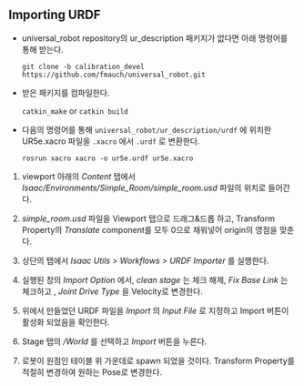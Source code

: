 
## Importing URDF

- universal_robot repository의 ur_description 패키지가 없다면 아래 명령어를 통해 받는다.
    
	`git clone -b calibration_devel https://github.com/fmauch/universal_robot.git`
   
- 받은 패키지를 컴파일한다.

    `catkin_make` or `catkin build`

- 다음의 명령어를 통해 `universal_robot/ur_description/urdf` 에 위치한 UR5e.xacro 파일을  `.xacro`  에서  `.urdf`  로 변환한다.
  
   `rosrun xacro xacro -o ur5e.urdf ur5e.xacro`

1.    viewport 아래의 _Content_ 탭에서  _Isaac/Environments/Simple_Room/simple_room.usd_ 파일의 위치로 들어간다.
    
2.  _simple_room.usd_ 파일을 Viewport 탭으로 드래그&드롭 하고, Transform Property의 _Translate_  component를 모두 0으로 채워넣어 origin의 영점을 맞춘다.
    
3.  상단의 탭에서 _Isaac Utils > Workflows > URDF Importer_ 를 실행한다.
    
4.  실행된 창의  _Import Option_  에서,  _clean stage_ 는 체크 해제,  _Fix Base Link_ 는 체크하고 , _Joint Drive Type_  을  Velocity로 변경한다.
    
5.  위에서 만들었던 URDF 파일을 _Import_  의  _Input File_ 로 지정하고 Import 버튼이 활성화 되었음을 확인한다.
    
6.  Stage 탭의 _/World_ 를 선택하고 _Import_ 버튼을 누른다.
    
7.  로봇이 원점인 테이블 위 가운데로 spawn 되었을 것이다. Transform Property를 적절히 변경하여 원하는 Pose로 변경한다.
    


